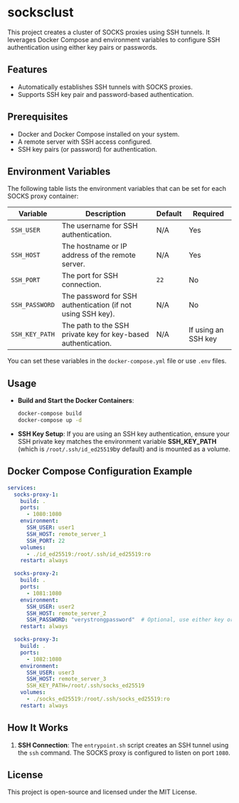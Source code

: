 # socksclust

This project creates a cluster of SOCKS proxies using SSH tunnels. It leverages Docker Compose and environment variables to configure SSH authentication using either key pairs or passwords.

## Features

- Automatically establishes SSH tunnels with SOCKS proxies.
- Supports SSH key pair and password-based authentication.

## Prerequisites

- Docker and Docker Compose installed on your system.
- A remote server with SSH access configured.
- SSH key pairs (or password) for authentication.

## Environment Variables

The following table lists the environment variables that can be set for each SOCKS proxy container:

| **Variable**    | **Description**                                                | **Default** | **Required** |
|-----------------|----------------------------------------------------------------|-------------|--------------|
| `SSH_USER`      | The username for SSH authentication.                           | N/A         | Yes          |
| `SSH_HOST`      | The hostname or IP address of the remote server.               | N/A         | Yes          |
| `SSH_PORT`      | The port for SSH connection.                                   | `22`        | No           |
| `SSH_PASSWORD`  | The password for SSH authentication (if not using SSH key).   | N/A         | No           |
| `SSH_KEY_PATH`  | The path to the SSH private key for key-based authentication.  | N/A         | If using an SSH key |

You can set these variables in the `docker-compose.yml` file or use `.env` files.

## Usage

* **Build and Start the Docker Containers**:
   ```bash
   docker-compose build
   docker-compose up -d
   ```

* **SSH Key Setup**:
   If you are using an SSH key authentication, ensure your SSH private key matches the environment variable **SSH_KEY_PATH** (which is `/root/.ssh/id_ed25519`by default) and is mounted as a volume.

## Docker Compose Configuration Example

```yaml
services:
  socks-proxy-1:
    build: .
    ports:
      - 1080:1080
    environment:
      SSH_USER: user1
      SSH_HOST: remote_server_1
      SSH_PORT: 22
    volumes:
      - ./id_ed25519:/root/.ssh/id_ed25519:ro
    restart: always

  socks-proxy-2:
    build: .
    ports:
      - 1081:1080
    environment:
      SSH_USER: user2
      SSH_HOST: remote_server_2
      SSH_PASSWORD: "verystrongpassword"  # Optional, use either key or password
    restart: always

  socks-proxy-3:
    build: .
    ports:
      - 1082:1080
    environment:
      SSH_USER: user3
      SSH_HOST: remote_server_3
      SSH_KEY_PATH=/root/.ssh/socks_ed25519
    volumes:
      - ./socks_ed25519:/root/.ssh/socks_ed25519:ro
    restart: always
```

## How It Works

1. **SSH Connection**:
   The `entrypoint.sh` script creates an SSH tunnel using the `ssh` command. The SOCKS proxy is configured to listen on port `1080`.

## License

This project is open-source and licensed under the MIT License.
